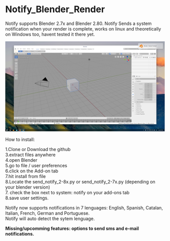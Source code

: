 # Notify_Blender_Render
Notify supports Blender 2.7x and Blender 2.80.
Notify Sends a system notification when your render is complete, 
works on linux and theoretically on Windows too, 
havent tested it there yet.

![](images/img1.png)

How to install:

1.Clone or Download the github<br/>
3.extract files anywhere<br/>
4.open Blender<br/>
5.go to file / user preferences<br/>
6.click on the Add-on tab<br/>
7.hit install from file<br/>
8.Locate the send_notify_2-8x.py or send_notify_2-7x.py (depending on your blender version)<br/>
7. check the box next to system: notify on your add-ons tab<br/>
8.save user settings.


Notify now supports notifications in 7 lenguages: English, Spanish, Catalan, Italian, French, German and Portuguese.<br/>
Notify will auto detect the sytem lenguage.

<b>Missing/upcomming<b/> features: options to send sms and e-mail notifications.

